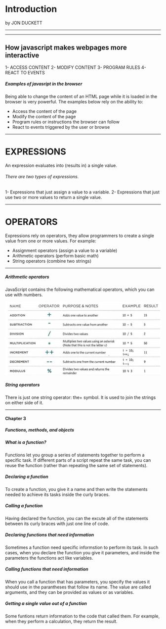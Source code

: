 # Introduction
by JON DUCKETT

---
---

## How javascript makes webpages more interactive

1- ACCESS CONTENT
2- MODIFY CONTENT 
3- PROGRAM RULES
4- REACT TO EVENTS

##### Examples of javasript in the browser
Being able to change the content of an HTML page while it is loaded in the browser is very powerful. 
The examples below rely on the ability to:
- Access the content of the page
- Modify the content of the page
- Program rules or instructions the browser can follow
- React to events triggered by the user or browse

---

# EXPRESSIONS

An expression evaluates into (results in) a single value. 

###### There are two types of expressions. 

1- Expressions that just assign a value to a variable.
2- Expressions that just use two or more values to return a single value. 

---

# OPERATORS 

Expressions rely on operators, they allow programmers to
create a single value from one or more values. For example:

- Assignment operators (assign a value to a variable)
- Arithmetic operators (perform basic math)
- String operators (combine two strings)

---

##### Arithmetic operators
JavaScript contains the following mathematical
operators, which you can use with numbers.

![Arithmetic operators](Taima.png)

##### String operators
There is just one string operator: the+ symbol.
It is used to join the strings on either side of it. 

---

#### Chapter 3
##### Functions, methods, and objects


##### What is a function?
Functions let you group a series of statements together to perform a specific task. If different parts of a script repeat the same task, you can reuse the function (rather than repeating the same set of statements).

##### Declaring a function
To create a function, you give it a name and then write the statements needed to achieve its tasks inside the curly braces.

##### Calling a function
Having declared the function, you can the excute all of the statements between its curly braces with just one line of code.

##### Declaring functions that need information
Sometimes a function need specific informstion to perform its task. In such cases, when you declare the function you give it parameters, and inside the parameters the functions act like variables.

##### Calling functions that need information
When you call a function that has parameters, you specify the values it should use in the parantheses that follow its name. The value are called arguments, and they can be provided as values or as variables.


##### Getting a single value out of a function
Some funtions return information to the code that called them. For example, when they perform a calculation, they return the result.










